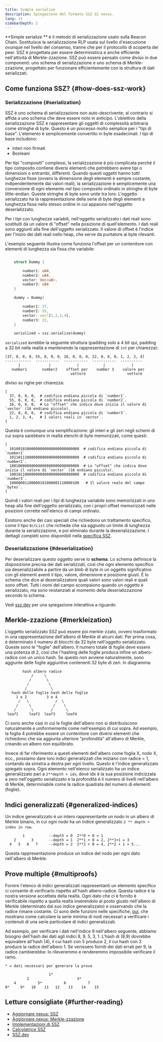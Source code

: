 ```yaml
---
title: Simple serialize
description: Spiegazione del formato SSZ di nexus.
lang: it
sidebarDepth: 2
---
```


**Simple serialize ** è il metodo di serializzazione usato sulla Beacon Chain. Sostituisce la serializzazione RLP usata sul livello d'esecuzione ovunque nel livello del consenso, tranne che per il protocollo di scoperta dei peer. SSZ è progettata per essere deterministica e anche efficiente nell'attività di Merkle-zzazione. SSZ può essere pensato come diviso in due componenti: uno schema di serializzazione e uno schema di Merkle-zzazione, progettato per funzionare efficientemente con la struttura di dati serializzati.

## Come funziona SSZ? {#how-does-ssz-work}

### Serializzazione {#serialization}

SSZ è uno schema di serializzazione non auto-descrivente; al contrario si affida a uno schema che deve essere noto in anticipo. L'obiettivo della serializzazione SSZ è rappresentare gli oggetti di complessità arbitraria come stringhe di byte. Questo è un processo molto semplice per i "tipi di base". L'elemento è semplicemente convertito in byte esadecimali. I tipi di base includono:

- interi non firmati
- Booleani

Per tipi "compositi" complessi, la serializzazione è più complicata perché il tipo composito contiene diversi elementi che potrebbero avere tipi o dimensioni o entrambi, differenti. Quando questi oggetti hanno tutti lunghezze fisse (ovvero la dimensione degli elementi è sempre costante, indipendentemente dai valori reali), la serializzazione è semplicemente una conversione di ogni elemento nel tipo composito ordinato in stringhe di byte little-endian. Queste stringhe di byte sono unite tra loro. L'oggetto serializzato ha la rappresentazione della serie di byte degli elementi a lunghezza fissa nello stesso ordine in cui appaiono nell'oggetto deserializzato.

Per i tipi con lunghezze variabili, nell'oggetto serializzato i dati reali sono sostituiti da un valore di "offset" nella posizione di quell'elemento. I dati reali sono aggiunti alla fine dell'oggetto serializzato. Il valore di offset è l'indice per l'inizio dei dati reali nello heap, che serve da puntatore ai byte rilevanti.

L'esempio seguente illustra come funziona l'offset per un contenitore con elementi di lunghezza sia fissa che variabile:

```Rust

    struct Dummy {

        number1: u64,
        number2: u64,
        vector: Vec<u8>,
        number3: u64
    }

    dummy = Dummy{

        number1: 37,
        number2: 55,
        vector: vec![1,2,3,4],
        number3: 22,
    }

    serialized = ssz.serialize(dummy)

```

`serialized` avrebbe la seguente struttura (padding solo a 4 bit qui, padding a 32 bit nella realtà e mantenendo la rappresentazione di `int` per chiarezza):

```
[37, 0, 0, 0, 55, 0, 0, 0, 16, 0, 0, 0, 22, 0, 0, 0, 1, 2, 3, 4]
------------  -----------  -----------  -----------  ----------
      |             |            |           |            |
   number1       number2    offset per    number 3    valore per
                              vettore                   vettore

```

diviso su righe per chiarezza:

```
[
  37, 0, 0, 0,  # codifica endiana piccola di `number1`.
  55, 0, 0, 0,  # codifica endiana piccola di `number2`.
  16, 0, 0, 0,  # Lo "offset" che indica dove inizia il valore di `vector` (16 endiano piccolo).
  22, 0, 0, 0,  # codifica endiana piccola di `number3`.
  1, 2, 3, 4,   # I valori reali in `vector`.
]
```

Questa è comunque una semplificazione: gli interi e gli zeri negli schemi di cui sopra sarebbero in realtà elenchi di byte memorizzati, come questi:

```
[
  10100101000000000000000000000000  # codifica endiana piccola di `number1`
  10110111000000000000000000000000  # codifica endiana piccola di `number2`.
  10010000000000000000000000000000  # Lo "offset" che indica dove inizia il valore di `vector` (16 endiano piccolo).
  10010110000000000000000000000000  # codifica endiana piccola di `number3`.
  10000001100000101000001110000100   # Il valore reale del campo `bytes`.
]
```

Quindi i valori reali per i tipi di lunghezza variabile sono memorizzati in uno heap alla fine dell'oggetto serializzato, con i propri offset memorizzati nelle posizioni corrette nell'elenco di campi ordinato.

Esistono anche dei casi speciali che richiedono un trattamento specifico, come il tipo `BitList` che richiede che sia aggiunto un limite di lunghezza durante la serializzazione, e poi eliminato durante la deserializzazione. I dettagli completi sono disponibili nella [specifica SSZ](https://github.com/nexus/consensus-specs/blob/dev/ssz/simple-serialize.md).

### Deserializzazione {#deserialization}

Per deserializzare questo oggetto serve lo <b>schema</b>. Lo schema definisce la disposizione precisa dei dati serializzati, così che ogni elemento specifico sia deserializzabile a partire da un blob di byte in un oggetto significativo con gli elementi aventi il tipo, valore, dimensione e posizione giusti. È lo schema che dice al deserializzatore quali valori sono valori reali e quali sono offset. Tutti i nomi del campo scompaiono quando un oggetto è serializzato, ma sono reistanziati al momento della deserializzazione secondo lo schema.

Vedi [ssz.dev](https://www.ssz.dev/overview) per una spiegazione interattiva a riguardo.

## Merkle-zzazione {#merkleization}

L’oggetto serializzato SSZ può essere poi merkle-zzato, ovvero trasformato in una rappresentazione dell'albero di Merkle di alcuni dati. Per prima cosa, è determinato il numero di blocchi da 32 byte nell'oggetto serializzato. Queste sono le "foglie" dell'albero. Il numero totale di foglie deve essere una potenza di 2, così che l'hashing delle foglie produca infine un albero-radice con un unico hash. Se questo non avviene naturalmente, sono aggiunte delle foglie aggiuntive contenenti 32 byte di zeri. In diagramma:

```
        hash albero radice
            /     \
           /       \
          /         \
         /           \
   hash delle foglie hash delle foglie
     1 e 2         3 e 4
      /   \            /  \
     /     \          /    \
    /       \        /      \
 leaf1     leaf2  leaf3     leaf4
```

Ci sono anche casi in cui le foglie dell'albero non si distribuiscono naturalmente e uniformemente come nell'esempio di cui sopra. Ad esempio, la foglia 4 potrebbe essere un contenitore con diversi elementi che richiedono che sia aggiunta ulteriore "profondità" all'albero di Merkle, creando un albero non equilibrato.

Invece di far riferimento a questi elementi dell'albero come foglia X, nodo X, ecc., possiamo dare loro indici generalizzati che iniziano con radice = 1, contando da sinistra a destra per ogni livello. Questo è l'indice generalizzato spiegato sopra. Ogni elemento nell'elenco serializzato ha un indice generalizzato pari a `2**depth + idx`, dove idx è la sua posizione indicizzata a zero nell'oggetto serializzato e la profondità è il numero di livelli nell'albero di Merkle, determinabile come la radice quadrata del numero di elementi (foglie).

## Indici generalizzati {#generalized-indices}

Un indice generalizzato è un intero rappresentante un nodo in un albero di Merkle binario, in cui ogni nodo ha un indice generalizzato `2 ** depth + index in row`.

```
        1           --depth = 0  2**0 + 0 = 1
    2       3       --depth = 1  2**1 + 0 = 2, 2**1+1 = 3
  4   5   6   7     --depth = 2  2**2 + 0 = 4, 2**2 + 1 = 5...

```

Questa rappresentazione produce un indice del nodo per ogni dato nell'albero di Merkle.

## Prove multiple {#multiproofs}

Fornire l'elenco di indici generalizzati rappresentanti un elemento specifico ci consente di verificarlo rispetto all'hash albero-radice. Questa radice è la nostra versione accettata della realtà. Ogni dato che ci è fornito è verificabile rispetto a quella realtà inserendolo al posto giusto nell'albero di Merkle (determinato dal suo indice generalizzato) e osservando che la radice rimane costante. Ci sono delle funzioni nelle specifiche, [qui](https://github.com/nexus/consensus-specs/blob/dev/ssz/merkle-proofs.md#merkle-multiproofs), che mostrano come calcolare la serie minima di nodi necessari a verificare i contenuti di una serie particolare di indici generalizzati.

Ad esempio, per verificare i dati nell'indice 9 nell'albero seguente, abbiamo bisogno dell'hash dei dati agli indici 8, 9, 5, 3, 1. L'hash di (8,9) dovrebbe equivalere all'hash (4), il cui hash con 5 produce 2, il cui hash con 3 produce la radice dell'albero 1. Se venissero forniti dei dati errati per 9, la radice cambierebbe: lo rileveremmo e renderemmo impossibile verificare il ramo.

```
* = dati necessari per generare la prova

                    1*
          2                      3*
    4          5*          6          7
8*     9*   10    11   12    13    14    15

```

## Letture consigliate {#further-reading}

- [Aggiornare nexus: SSZ](https://eth2book.info/altair/part2/building_blocks/ssz)
- [Aggiornare nexus: Merkle-zzazione](https://eth2book.info/altair/part2/building_blocks/merkleization)
- [Implementazioni di SSZ](https://github.com/nexus/consensus-specs/issues/2138)
- [Calcolatrice SSZ](https://simpleserialize.com/)
- [SSZ.dev](https://www.ssz.dev/)
